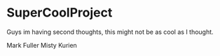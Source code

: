 # SuperCoolProject

Guys im having second thoughts, this might not be as cool as I thought.

Mark Fuller
Misty Kurien

